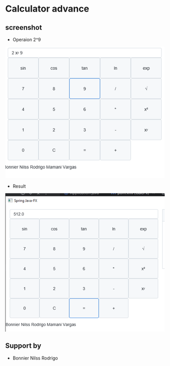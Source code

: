 # Calculator advance

## screenshot

- Operaion 2^9

![screenshoot](./img1.png)

- Result

![screenshoot](./img.png)

## Support by
- Bonnier Nilss Rodrigo
